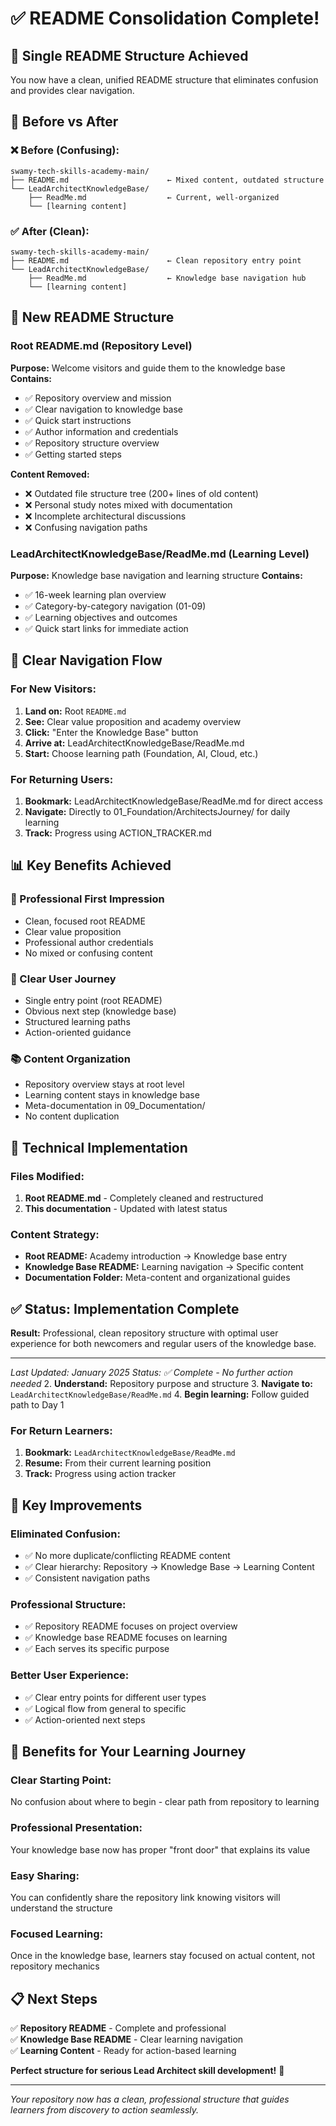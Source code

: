 # ✅ README Consolidation Complete!

## 🎯 Single README Structure Achieved

You now have a clean, unified README structure that eliminates confusion and provides clear navigation.

## 📁 Before vs After

### **❌ Before (Confusing):**
```
swamy-tech-skills-academy-main/
├── README.md                      ← Mixed content, outdated structure
└── LeadArchitectKnowledgeBase/
    ├── ReadMe.md                  ← Current, well-organized
    └── [learning content]
```

### **✅ After (Clean):**
```
swamy-tech-skills-academy-main/
├── README.md                      ← Clean repository entry point
└── LeadArchitectKnowledgeBase/
    ├── ReadMe.md                  ← Knowledge base navigation hub
    └── [learning content]
```

## 🎯 New README Structure

### **Root README.md (Repository Level)**
**Purpose:** Welcome visitors and guide them to the knowledge base
**Contains:**
- ✅ Repository overview and mission
- ✅ Clear navigation to knowledge base
- ✅ Quick start instructions
- ✅ Author information and credentials
- ✅ Repository structure overview
- ✅ Getting started steps

**Content Removed:**
- ❌ Outdated file structure tree (200+ lines of old content)
- ❌ Personal study notes mixed with documentation
- ❌ Incomplete architectural discussions
- ❌ Confusing navigation paths

### **LeadArchitectKnowledgeBase/ReadMe.md (Learning Level)**
**Purpose:** Knowledge base navigation and learning structure
**Contains:**
- ✅ 16-week learning plan overview
- ✅ Category-by-category navigation (01-09)
- ✅ Learning objectives and outcomes
- ✅ Quick start links for immediate action

## 🔄 Clear Navigation Flow

### **For New Visitors:**
1. **Land on:** Root `README.md`
2. **See:** Clear value proposition and academy overview
3. **Click:** "Enter the Knowledge Base" button
4. **Arrive at:** LeadArchitectKnowledgeBase/ReadMe.md
5. **Start:** Choose learning path (Foundation, AI, Cloud, etc.)

### **For Returning Users:**
1. **Bookmark:** LeadArchitectKnowledgeBase/ReadMe.md for direct access
2. **Navigate:** Directly to 01_Foundation/ArchitectsJourney/ for daily learning
3. **Track:** Progress using ACTION_TRACKER.md

## 📊 Key Benefits Achieved

### **🎯 Professional First Impression**
- Clean, focused root README
- Clear value proposition
- Professional author credentials
- No mixed or confusing content

### **🧭 Clear User Journey**
- Single entry point (root README)
- Obvious next step (knowledge base)
- Structured learning paths
- Action-oriented guidance

### **📚 Content Organization**
- Repository overview stays at root level
- Learning content stays in knowledge base
- Meta-documentation in 09_Documentation/
- No content duplication

## 🔧 Technical Implementation

### **Files Modified:**
1. **Root README.md** - Completely cleaned and restructured
2. **This documentation** - Updated with latest status

### **Content Strategy:**
- **Root README:** Academy introduction → Knowledge base entry
- **Knowledge Base README:** Learning navigation → Specific content
- **Documentation Folder:** Meta-content and organizational guides

## ✅ Status: Implementation Complete

**Result:** Professional, clean repository structure with optimal user experience for both newcomers and regular users of the knowledge base.

---

*Last Updated: January 2025*
*Status: ✅ Complete - No further action needed*
2. **Understand:** Repository purpose and structure
3. **Navigate to:** `LeadArchitectKnowledgeBase/ReadMe.md`
4. **Begin learning:** Follow guided path to Day 1

### **For Return Learners:**
1. **Bookmark:** `LeadArchitectKnowledgeBase/ReadMe.md`
2. **Resume:** From their current learning position
3. **Track:** Progress using action tracker

## 🎯 Key Improvements

### **Eliminated Confusion:**
- ✅ No more duplicate/conflicting README content
- ✅ Clear hierarchy: Repository → Knowledge Base → Learning Content
- ✅ Consistent navigation paths

### **Professional Structure:**
- ✅ Repository README focuses on project overview
- ✅ Knowledge base README focuses on learning
- ✅ Each serves its specific purpose

### **Better User Experience:**
- ✅ Clear entry points for different user types
- ✅ Logical flow from general to specific
- ✅ Action-oriented next steps

## 🚀 Benefits for Your Learning Journey

### **Clear Starting Point:**
No confusion about where to begin - clear path from repository to learning

### **Professional Presentation:**
Your knowledge base now has proper "front door" that explains its value

### **Easy Sharing:**
You can confidently share the repository link knowing visitors will understand the structure

### **Focused Learning:**
Once in the knowledge base, learners stay focused on actual content, not repository mechanics

## 📋 Next Steps

✅ **Repository README** - Complete and professional  
✅ **Knowledge Base README** - Clear learning navigation  
✅ **Learning Content** - Ready for action-based learning  

**Perfect structure for serious Lead Architect skill development!** 🎯

---

*Your repository now has a clean, professional structure that guides learners from discovery to action seamlessly.*
